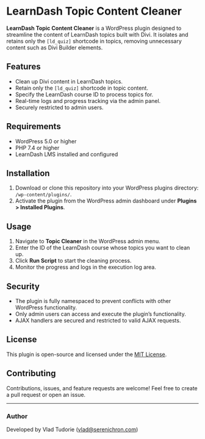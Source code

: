 # LearnDash Topic Content Cleaner

**LearnDash Topic Content Cleaner** is a WordPress plugin designed to streamline the content of LearnDash topics built with Divi. It isolates and retains only the `[ld_quiz]` shortcode in topics, removing unnecessary content such as Divi Builder elements.

## Features
- Clean up Divi content in LearnDash topics.
- Retain only the `[ld_quiz]` shortcode in topic content.
- Specify the LearnDash course ID to process topics for.
- Real-time logs and progress tracking via the admin panel.
- Securely restricted to admin users.

## Requirements
- WordPress 5.0 or higher
- PHP 7.4 or higher
- LearnDash LMS installed and configured

## Installation
1. Download or clone this repository into your WordPress plugins directory: `/wp-content/plugins/`.
2. Activate the plugin from the WordPress admin dashboard under **Plugins > Installed Plugins**.

## Usage
1. Navigate to **Topic Cleaner** in the WordPress admin menu.
2. Enter the ID of the LearnDash course whose topics you want to clean up.
3. Click **Run Script** to start the cleaning process.
4. Monitor the progress and logs in the execution log area.

## Security
- The plugin is fully namespaced to prevent conflicts with other WordPress functionality.
- Only admin users can access and execute the plugin’s functionality.
- AJAX handlers are secured and restricted to valid AJAX requests.

## License
This plugin is open-source and licensed under the [MIT License](LICENSE).

## Contributing
Contributions, issues, and feature requests are welcome! Feel free to create a pull request or open an issue.

---

### Author
Developed by Vlad Tudorie (vlad@serenichron.com)
